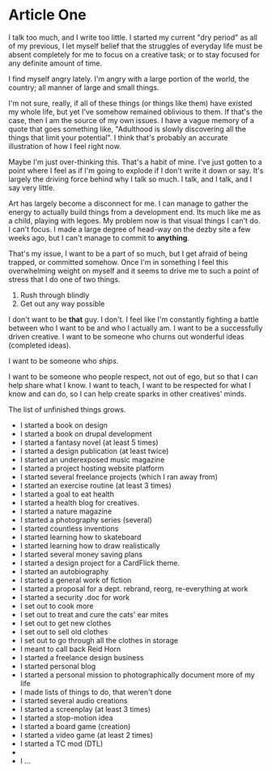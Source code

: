 

# Article One

I talk too much, and I write too little. I started my current "dry period" as all of my previous, I let myself belief that the struggles of everyday life must be absent completely for me to focus on a creative task; or to stay focused for any definite amount of time. 

I find myself angry lately. I'm angry with a large portion of the world, the country; all manner of large and small things. 

I'm not sure, really, if all of these things (or things like them) have existed my whole life, but yet I've somehow remained oblivious to them. If that's the case, then I am the source of my own issues. I have a vague memory of a quote that goes something like, "Adulthood is slowly discovering all the things that limit your potential". I think that's probably an accurate illustration of how I feel right now.

Maybe I'm just over-thinking this. That's a habit of mine. I've just gotten to a point where I feel as if I'm going to explode if I don't write it down or say. It's largely the driving force behind why I talk so much. I talk, and I talk, and I say very little. 

Art has largely become a disconnect for me. I can manage to gather the energy to actually build things from a development end. Its much like me as a child, playing with legoes. My problem now is that visual things I can't do. I can't focus. I made a large degree of head-way on the dezby site a few weeks ago, but I can't manage to commit to **anything**. 

That's my issue, I want to be a part of so much, but I get afraid of being trapped, or committed somehow. Once I'm in something I feel this overwhelming weight on myself and it seems to drive me to such a point of stress that I do one of two things.

1. Rush through blindly
2. Get out any way possible

I don't want to be **that** guy. I don't. I feel like I'm constantly fighting a battle between who I want to be and who I actually am. I want to be a successfully driven creative. I want to be someone who churns out wonderful ideas (completed ideas). 

I want to be someone who *ships*.

I want to be someone who people respect, not out of ego, but so that I can help share what I know. I want to teach, I want to be respected for what I know and can do, so I can help create sparks in other creatives' minds.

The list of unfinished things grows.

- I started a book on design
- I started a book on drupal development
- I started a fantasy novel (at least 5 times)
- I started a design publication (at least twice)
- I started an underexposed music magazine
- I started a project hosting website platform
- I started several freelance projects (which I ran away from)
- I started an exercise routine (at least 3 times)
- I started a goal to eat health
- I started a health blog for creatives.
- I started a nature magazine
- I started a photography series (several)
- I started countless inventions
- I started learning how to skateboard
- I started learning how to draw realistically
- I started several money saving plans
- I started a design project for a CardFlick theme.
- I started an autobiography
- I started a general work of fiction
- I started a proposal for a dept. rebrand, reorg, re-everything at work
- I started a security .doc for work
- I set out to cook more
- I set out to treat and cure the cats' ear mites
- I set out to get new clothes
- I set out to sell old clothes
- I set out to go through all the clothes in storage
- I meant to call back Reid Horn
- I started a freelance design business
- I started personal blog
- I started a personal mission to photographically document more of my life
- I made lists of things to do, that weren't done
- I started several audio creations
- I started a screenplay (at least 3 times)
- I started a stop-motion idea
- I started a board game (creation)
- I started a video game (at least 2 times)
- I started a TC mod (DTL)
- 
- I ...

